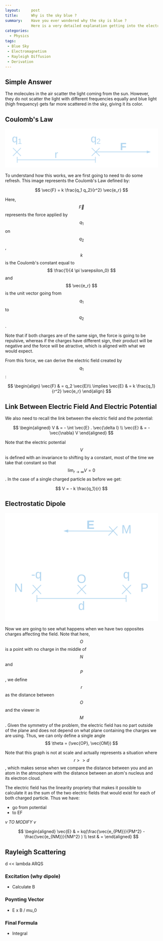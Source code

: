 ```yaml
---
layout:     post
title:      Why is the sky blue ?
summary:    Have you ever wondered why the sky is blue ?
            Here is a very detailed explanation getting into the electromagnetism happening behind the scene.
categories: 
  - Physics
tags:
 - Blue Sky
 - Electromagnetism
 - Rayleigh Diffusion
 - Derivation
---
```



## Simple Answer

The molecules in the air scatter the light coming from the sun.
However, they do not scatter the light with different frequencies equally
and blue light (high frequency) gets far more scattered in the sky, giving it its color.


## Coulomb's Law

![Coulomb's Law](../img/blue-sky/coulombs_law.svg)

To understand how this works, we are first going to need to do some refresh.
This image represents the Coulomb's Law defined by:

$$ \vec{F} = k \frac{q_1 q_2}{r^2} \vec{e_r} $$

Here, $$ \vec{F} $$ represents the force applied by $$ q_1 $$ on $$ q_2 $$, $$ k $$
is the Coulomb's constant equal to $$ \frac{1}{4 \pi \varepsilon_0} $$
and $$ \vec{e_r} $$ is the unit vector going from $$ q_1 $$ to $$ q_2 $$.

Note that if both charges are of the same sign, the force is going to be repulsive,
whereas if the charges have different sign, their product will be negative and the force will be atractive,
which is aligned with what we would expect.

From this force, we can derive the electric field created by $$ q_1 $$:

$$ \begin{align}
  \vec{F} & = q_2 \vec{E}\\
  \implies \vec{E} & = k \frac{q_1}{r^2} \vec{e_r}
\end{align} $$


## Link Between Electric Field And Electric Potential

We also need to recall the link between the electric field and the potential:

$$ \begin{aligned}
  V & = - \int \vec{E} . \vec{\delta l} \\
  \vec{E} & = - \vec{\nabla} V
\end{aligned} $$

Note that the electric potential $$ V $$ is defined with an invariance to shifting by a constant,
most of the time we take that constant so that $$ \lim_{r \to \infty} V = 0 $$.
In the case of a single charged particle as before we get:

$$ V = - k \frac{q_1}{r} $$


## Electrostatic Dipole

![Dipole](../img/blue-sky/dipole.svg)

Now we are going to see what happens when we have two opposites charges affecting the field.
Note that here, $$ O $$ is a point with no charge in the middle of $$ N $$ and $$ P $$, 
we define $$ r $$ as the distance between $$ O $$ and the viewer in $$ M $$.
Given the symmetry of the problem, the electric field has no part outside of the plane and does not depend on what plane containing the charges we are using. Thus, we can only define a single angle $$ \theta = (\vec{OP}, \vec{OM}) $$ 

Note that this graph is not at scale and actually represents a situation where $$ r >> d $$,
which makes sense when we compare the distance between you and an atom in the atmosphere with the distance between an atom's nucleus and its electron cloud.

The electric field has the linearity propriety that makes it possible to calculate it as the sum of the two electric fields that would exist for each of both charged particle. Thus we have:

- go from potential
- to EF

*v TO MODIFY v*

$$ \begin{aligned}
  \vec{E} & = kq(\frac{\vec{e_{PM}}}{PM^2} - \frac{\vec{e_{NM}}}{NM^2} ) \\
  test & =
\end{aligned} $$


## Rayleigh Scattering
d << lambda
ARQS
### Excitation (why dipole)
- Calculate B
### Poynting Vector
- E x B / mu_0
### Final Formula
- Integral
